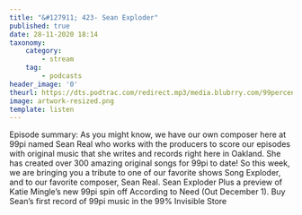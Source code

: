 ```yaml
---
title: "&#127911; 423- Sean Exploder"
published: true
date: 28-11-2020 18:14
taxonomy:
    category:
        - stream
    tag:
        - podcasts
header_image: '0'
theurl: https://dts.podtrac.com/redirect.mp3/media.blubrry.com/99percentinvisible/dovetail.prxu.org/96/62ed447b-7810-4429-ae3d-4e74be467a4d/423_Sean_Exploder_pt01.mp3
image: artwork-resized.png
template: listen
--- 
```

Episode summary: As you might know, we have our own composer here at 99pi named Sean Real who works with the producers to score our episodes with original music that she writes and records right here in Oakland. She has created over 300 amazing original songs for 99pi to date! So this week, we are bringing you a tribute to one of our favorite shows Song Exploder, and to our favorite composer, Sean Real. Sean Exploder Plus a preview of Katie Mingle’s new 99pi spin off According to Need (Out December 1). Buy Sean’s first record of 99pi music in the 99% Invisible Store
